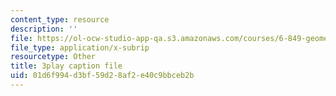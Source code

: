 ```yaml
---
content_type: resource
description: ''
file: https://ol-ocw-studio-app-qa.s3.amazonaws.com/courses/6-849-geometric-folding-algorithms-linkages-origami-polyhedra-fall-2012/01d6f994d3bf59d28af2e40c9bbceb2b_PuUPnAkcNog.vtt
file_type: application/x-subrip
resourcetype: Other
title: 3play caption file
uid: 01d6f994-d3bf-59d2-8af2-e40c9bbceb2b
---
```

